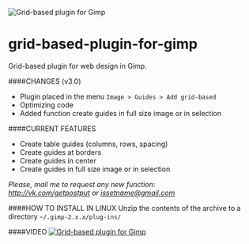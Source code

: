 ![Grid-based plugin for Gimp](https://drive.google.com/uc?id=0B9XXnF3rNTBkZ3ByVVdDN1pONFk)

# grid-based-plugin-for-gimp
Grid-based plugin for web design in Gimp.

####CHANGES (v3.0)
- Plugin placed in the menu `Image > Guides > Add grid-based`
- Optimizing code
- Added function create guides in full size image or in selection

####CURRENT FEATURES
- Create table guides (columns, rows, spacing)
- Create guides at borders
- Create guides in center
- Create guides in full size image or in selection

*Please, mail me to request any new function:  
http://vk.com/getpostput or <issetname@gmail.com>*

####HOW TO INSTALL IN LINUX
Unzip the contents of the archive to a directory `~/.gimp-2.x.x/plug-ins/`

####VIDEO
[![Grid-based plugin for Gimp](http://img.youtube.com/vi/SLiS5oY0VRQ/0.jpg)](http://www.youtube.com/watch?v=SLiS5oY0VRQ)
